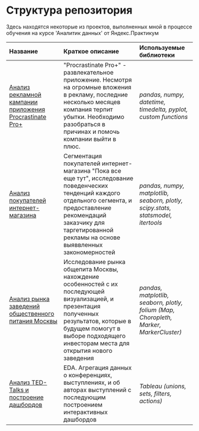 # Структура репозитория
Здесь находятся некоторые из проектов, выполненных мной в процессе обучения на курсе 'Аналитик данных' от Яндекс.Практикум

| **Название**                            | **Краткое описание**        | **Используемые библиотеки**     |
|:------------------------------------------------| :-------------------|:--------------------------------|
| [Анализ рекламной кампании приложения Procrastinate Pro+](Cohort_Marketing_Analysis)| "Procrastinate Pro+" - развлекательное приложение. Несмотря на огромные вложения в рекламу, последние несколько месяцев компания терпит убытки. Необходимо разобраться в причинах и помочь компании выйти в плюс. | *pandas, numpy, datetime, timedelta, pyplot, custom functions*|
|[Анализ покупателей интернет-магазина](Ecomm_Customer_Segmentation)|Сегментация покупателей интернет-магазина "Пока все еще тут", исследование поведенческих тенденций каждого отдельного сегмента, и предоставление рекомендаций заказчику для таргетированной рекламы на основе выяввленных закономерностей |*pandas, numpy, matplotlib, seaborn, plotly, scipy.stats, statsmodel, itertools*|
|[Анализ рынка заведений общественного питания Москвы](Moscow_Dining)| Исследование рынка общепита Москвы, нахождение особенностей с их последующей визуализацией, и презентация полученных результатов, которые в будущем помогут в выборе подходящего инвесторам места для открытия нового заведения | *pandas, matplotlib, seaborn, plotly, folium (Map, Choropleth, Marker, MarkerCluster)*|
| [Анализ TED-Talks и построение дашбордов](TED_Talks)| EDA. Агрегация данных о конференциях, выступлениях, и об авторах выступлений с последующим построением интерактивных дашбордов| *Tableau (unions, sets, filters, actions)*|

